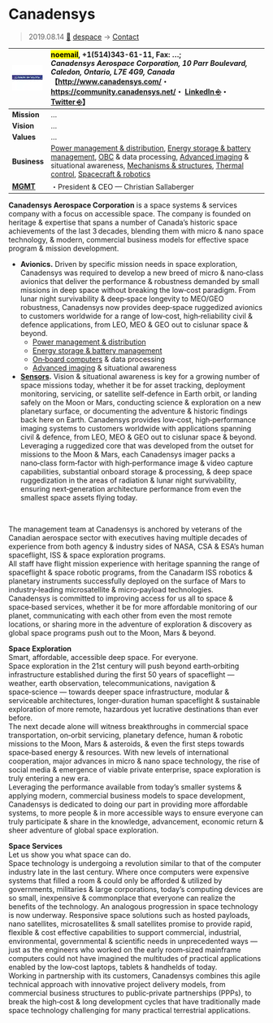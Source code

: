 # Canadensys
> 2019.08.14 [🚀](../../index/index.md) [despace](../index.md) → [Contact](../contact.md)

|[![](../f/contact/c/canadensys_logo1_thumb.webp)](../f/contact/c/canadensys_logo1.webp)|<mark>noemail</mark>, +1(514)343-61-11, Fax: …;<br> *Canadensys Aerospace Corporation, 10 Parr Boulevard, Caledon, Ontario, L7E 4G9, Canada*<br> 【<http://www.canadensys.com/>・ <https://community.canadensys.net/>・ [LinkedIn ⎆](https://www.linkedin.com/company/canadensys-aerospace-corporation/)・ [Twitter ⎆](https://twitter.com/canadensys)】|
|:--|:--|
|**Mission**|…|
|**Vision**|…|
|**Values**|…|
|**Business**|[Power management & distribution](../sps.md), [Energy storage & battery management](../eb.md), [OBC](../obc.md) & data processing, [Advanced imaging](../cam.md) & situational awareness, [Mechanisms & structures](../sc.md), [Thermal control](../tcs.md), [Spacecraft & robotics](../sc.md)|
|**[MGMT](../mgmt.md)**|・President & CEO — Christian Sallaberger|

**Canadensys Aerospace Corporation** is a space systems & services company with a focus on accessible space. The company is founded on heritage & expertise that spans a number of Canada’s historic space achievements of the last 3 decades, blending them with micro & nano space technology, & modern, commercial business models for effective space program & mission development.

   - **Avionics.** Driven by specific mission needs in space exploration, Canadensys was required to develop a new breed of micro  & nano‑class avionics that deliver the performance  & robustness demanded by small missions in deep space without breaking the low‑cost paradigm. From lunar night survivability & deep‑space longevity to MEO/GEO robustness, Canadensys now provides deep‑space ruggedized avionics to customers worldwide for a range of low‑cost, high‑reliability civil & defence applications, from LEO, MEO  & GEO out to cislunar space  & beyond.
      - [Power management & distribution](../sps.md)
      - [Energy storage & battery management](../eb.md)
      - [On‑board computers](../obc.md) & data processing
      - [Advanced imaging](../cam.md) & situational awareness
   - **[Sensors](../cam.md).** Vision & situational awareness is key for a growing number of space missions today, whether it be for asset tracking, deployment monitoring, servicing, or satellite self‑defence in Earth orbit, or landing safely on the Moon or Mars, conducting science & exploration on a new planetary surface, or documenting the adventure  & historic findings back here on Earth. Canadensys provides low‑cost, high‑performance imaging systems to customers worldwide with applications spanning civil  & defence, from LEO, MEO & GEO out to cislunar space & beyond. Leveraging a ruggedized core that was developed from the outset for missions to the Moon  & Mars, each Canadensys imager packs a nano‑class form‑factor with high‑performance image & video capture capabilities, substantial onboard storage  & processing,  & deep space ruggedization in the areas of radiation  & lunar night survivability, ensuring next‑generation architecture performance from even the smallest space assets flying today.


<p style="page-break-after:always"> </p>

The management team at Canadensys is anchored by veterans of the Canadian aerospace sector with executives having multiple decades of experience from both agency & industry sides of NASA, CSA & ESA’s human spaceflight, ISS & space exploration programs.  
All staff have flight mission experience with heritage spanning the range of spaceflight & space robotic programs, from the Canadarm ISS robotics & planetary instruments successfully deployed on the surface of Mars to industry‑leading microsatellite & micro‑payload technologies.  
Canadensys is committed to improving access for us all to space & space‑based services, whether it be for more affordable monitoring of our planet, communicating with each other from even the most remote locations, or sharing more in the adventure of exploration & discovery as global space programs push out to the Moon, Mars & beyond.

**Space Exploration**  
Smart, affordable, accessible deep space. For everyone.  
Space exploration in the 21st century will push beyond earth‑orbiting infrastructure established during the first 50 years of spaceflight — weather, earth observation, telecommunications, navigation & space‑science — towards deeper space infrastructure, modular & serviceable architectures, longer‑duration human spaceflight & sustainable exploration of more remote, hazardous yet lucrative destinations than ever before.  
The next decade alone will witness breakthroughs in commercial space transportation, on‑orbit servicing, planetary defence, human & robotic missions to the Moon, Mars & asteroids, & even the first steps towards space‑based energy & resources. With new levels of international cooperation, major advances in micro & nano space technology, the rise of social media & emergence of viable private enterprise, space exploration is truly entering a new era.  
Leveraging the performance available from today’s smaller systems & applying modern, commercial business models to space development, Canadensys is dedicated to doing our part in providing more affordable systems, to more people & in more accessible ways to ensure everyone can truly participate & share in the knowledge, advancement, economic return & sheer adventure of global space exploration.

**Space Services**  
Let us show you what space can do.  
Space technology is undergoing a revolution similar to that of the computer industry late in the last century. Where once computers were expensive systems that filled a room & could only be afforded & utilized by governments, militaries & large corporations, today’s computing devices are so small, inexpensive & commonplace that everyone can realize the benefits of the technology. An analogous progression in space technology is now underway. Responsive space solutions such as hosted payloads, nano satellites, microsatellites & small satellites promise to provide rapid, flexible & cost effective capabilities to support commercial, industrial, environmental, governmental & scientific needs in unprecedented ways — just as the engineers who worked on the early room‑sized mainframe computers could not have imagined the multitudes of practical applications enabled by the low‑cost laptops, tablets & handhelds of today.  
Working in partnership with its customers, Canadensys combines this agile technical approach with innovative project delivery models, from commercial business structures to public‑private partnerships (PPPs), to break the high‑cost & long development cycles that have traditionally made space technology challenging for many practical terrestrial applications.
